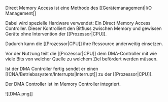 Direct Memory Access ist eine Methode des [[Gerätemanagement|I/O Management]]

Dabei wird spezielle Hardware verwendet: Ein Direct Memory Access Controller. Dieser Kontrolliert den Bitfluss zwischen Memory und gewissen Geräte ohne Intervention der [[Prozessor|CPU]].

Dadurch kann die [[Prozessor|CPU]] ihre Ressource anderweitig einsetzen. 

Vor der Nutzung teilt die [[Prozessor|CPU]] dem DMA-Controller mit wie viele Bits von welcher Quelle zu welchem Ziel befördert werden müssen. 

Ist der DMA Controller fertig sendet er einen [[CNA/Betriebssystem/Interrupts|Interrupt]] zu der [[Prozessor|CPU]]. 

Der DMA Controller ist im Memory Controller integriert. 

![[DMA.png]]